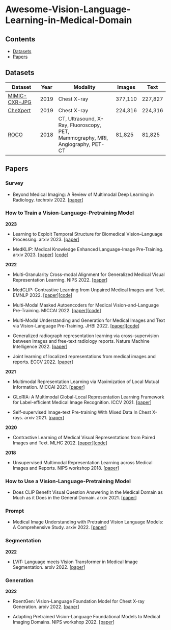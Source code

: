 # Awesome-Vision-Language-Learning-in-Medical-Domain



## Contents
* [Datasets](#datasets)
* [Papers](#papers)

## Datasets

| Dataset                                                            | Year | Modality | Images |  Text     |
|--------------------------------------------------------------------|------|----------|--------|-----------|
| [MIMIC-CXR-JPG](https://physionet.org/content/mimic-cxr-jpg/2.0.0/)| 2019 | Chest X-ray | 377,110 | 227,827 |
| [CheXpert](https://stanfordmlgroup.github.io/competitions/chexpert)| 2019 | Chest X-ray | 224,316 | 224,316 |
| [ROCO](https://github.com/razorx89/roco-dataset)                   | 2018 | CT, Ultrasound, X-Ray, Fluoroscopy, PET, <br> Mammography, MRI, Angiography, PET-CT | 81,825 | 81,825 |




## Papers


### Survey

- Beyond Medical Imaging: A Review of Multimodal Deep Learning in Radiology. techrxiv 2022. [[paper](https://www.researchgate.net/profile/Jan-Egger-2/publication/358581125_Beyond_Medical_Imaging_A_Review_of_Multimodal_Deep_Learning_in_Radiology/links/620a1e5a7b05f82592ea5bda/Beyond-Medical-Imaging-A-Review-of-Multimodal-Deep-Learning-in-Radiology.pdf)]


### How to Train a Vision-Language-Pretraining Model

**2023**

- Learning to Exploit Temporal Structure for Biomedical Vision–Language Processing. arxiv 2023. [[paper](https://arxiv.org/pdf/2301.04558.pdf)]

- MedKLIP: Medical Knowledge Enhanced Language-Image Pre-Training. arxiv 2023. [[paper](https://arxiv.org/pdf/2301.02228.pdf)] [[code](https://chaoyi-wu.github.io/MedKLIP/)]

**2022**


- Multi-Granularity Cross-modal Alignment for Generalized Medical Visual Representation Learning. NIPS 2022. [[paper](http://arxiv.org/abs/2210.06044)]

- MedCLIP: Contrastive Learning from Unpaired Medical Images and Text. EMNLP 2022. [[paper](https://arxiv.org/pdf/2210.10163.pdf)][[code](https://github.com/RyanWangZf/MedCLIP)]
  
- Multi-Modal Masked Autoencoders for Medical Vision-and-Language Pre-Training. MICCAI 2022. [[paper](https://arxiv.org/pdf/2209.07098.pdf)][[code](https://github.com/zhjohnchan/M3AE)]

- Multi-Modal Understanding and Generation for Medical Images and Text via Vision-Language Pre-Training. JHBI 2022. [[paper](https://ieeexplore.ieee.org/stamp/stamp.jsp?tp=&arnumber=9894658)][[code](https://github.com/SuperSupermoon/MedViLL)]

- Generalized radiograph representation learning via cross-supervision between images and free-text radiology reports. Nature Machine Intelligence 2022. [[paper](https://arxiv.org/abs/2111.03452)]


- Joint learning of localized representations from medical images and reports. ECCV 2022. [[paper](https://link.springer.com/chapter/10.1007/978-3-031-19809-0_39)]

**2021**

- Multimodal Representation Learning via Maximization of Local Mutual Information. MICCAI 2021. [[paper](https://link.springer.com/chapter/10.1007/978-3-030-87196-3_26)]

- GLoRIA: A Multimodal Global-Local Representation Learning Framework for Label-efficient Medical Image Recognition. ICCV 2021. [[paper](https://ieeexplore.ieee.org/document/9710099/)]

- Self-supervised Image-text Pre-training With Mixed Data In Chest X-rays. arxiv 2021. [[paper](https://arxiv.org/pdf/2103.16022.pdf)]


**2020**

- Contrastive Learning of Medical Visual Representations from Paired Images and Text. MLHC 2022. [[paper](http://arxiv.org/abs/2010.00747)][[code](https://github.com/yuhaozhang/convirt)]


**2018**

- Unsupervised Multimodal Representation Learning across Medical Images and Reports. NIPS workshop 2018. [[paper](https://arxiv.org/pdf/1811.08615.pdf)]


### How to Use a Vision-Language-Pretraining Model

- Does CLIP Benefit Visual Question Answering in the Medical Domain as Much as it Does in the General Domain. arxiv 2021. [[paper](https://arxiv.org/pdf/2112.13906.pdf)]


### Prompt

- Medical Image Understanding with Pretrained Vision Language Models: A Comprehensive Study. arxiv 2022. [[paper](https://arxiv.org/pdf/2209.15517.pdf)]


### Segmentation

**2022**

- LViT: Language meets Vision Transformer in Medical Image Segmentation. arxiv 2022. [[paper](http://arxiv.org/abs/2206.14718)]


### Generation

**2022**

- RoentGen: Vision-Language Foundation Model for Chest X-ray Generation. arxiv 2022. [[paper](http://arxiv.org/abs/2211.12737)]

- Adapting Pretrained Vision-Language Foundational Models to Medical Imaging Domains. NIPS workshop 2022. [[paper](http://arxiv.org/abs/2210.04133)]
